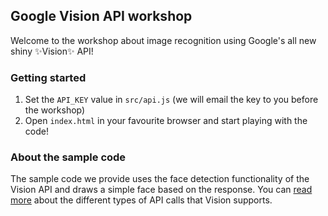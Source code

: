 ## Google Vision API workshop
Welcome to the workshop about image recognition using Google's all new shiny :sparkles:Vision:sparkles:  API!

### Getting started

1. Set the `API_KEY` value in  `src/api.js` (we will email the key to you before the workshop)
2. Open `index.html` in your favourite browser and start playing with the code!


### About the sample code

The sample code we provide uses the face detection functionality of the Vision API and draws a simple face based on the response. You can [read more](https://cloud.google.com/vision/docs/concepts#types_of_vision_api_requests) about the different types of API calls that Vision supports.

